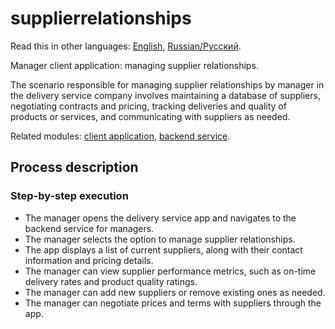 # supplierrelationships 

Read this in other languages: [English](supplierrelationships.md), [Russian/Русский](supplierrelationships.ru.md). 

Manager client application: managing supplier relationships.

The scenario responsible for managing supplier relationships by manager in the delivery service company involves maintaining a database of suppliers, negotiating contracts and pricing, tracking deliveries and quality of products or services, and communicating with suppliers as needed.

Related modules: [client application](../../frontend/managerclient.md), [backend service](../../backend/managerbackend.md).

## Process description

### Step-by-step execution

- The manager opens the delivery service app and navigates to the backend service for managers.
- The manager selects the option to manage supplier relationships.
- The app displays a list of current suppliers, along with their contact information and pricing details.
- The manager can view supplier performance metrics, such as on-time delivery rates and product quality ratings.
- The manager can add new suppliers or remove existing ones as needed.
- The manager can negotiate prices and terms with suppliers through the app.
